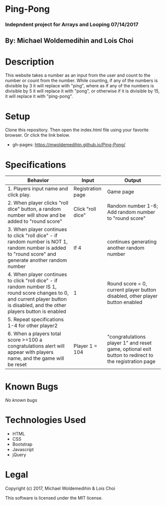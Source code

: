 # Ping-Pong
### Indepndent  project for Arrays and Looping 07/14/2017
## By: Michael Woldemedihin and Lois Choi

# Description
This website takes a number as an input from the user and count to the number or count from the number. While counting, if any of the numbers is divisible by 3 it will replace with "ping", where as if any of the numbers is divisible by 5 it will replace it with "pong", or otherwise if it is divisible by 15, it will replace it with "ping-pong".

# Setup
Clone this repository.
Then open the index.html file using your favorite browser. Or click the link below.
- gh-pages: https://mwoldemedihin.github.io/Ping-Pong/
# Specifications

Behavior | Input | Output
------- | --------| -------
 1. Players input name and click play. | Registration page | Game page
 2. When player clicks "roll dice" button, a random number will show and be added to "round score"| Click "roll dice" | Random number 1-6; Add random number to "round score"
 3. When player continues to click "roll dice" - if random number is NOT 1, random number is added to "round score" and generate another random number| If 4 | continues generating another random number
 4. When player continues to click "roll dice" - if random number IS 1, round score changes to 0, and current player button is disabled, and the other players button is enabled| 1 | Round score = 0, current player button disabled, other player button enabled
 5. Repeat specifications 1-4 for other player2| |
 6. When a players total score >=100 a congratulations alert will appear with players name, and the game will be reset| Player 1 = 104 | "congratulations player 1" and reset game, optional exit button to redirect to the registration page

# Known Bugs

_No known bugs_

# Technologies Used

- HTML
- CSS
- Bootstrap
- Javascript
- jQuery

# Legal
Copyright (c) 2017, Michael Woldemedihin & Lois Choi

This software is licensed under the MIT license.
